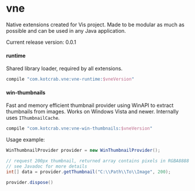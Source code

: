 # vne
Native extensions created for Vis project. Made to be modular as much as possible and can be used in any Java application.

Current release version: 0.0.1

#### runtime
Shared library loader, required by all extensions.

```groovy
compile "com.kotcrab.vne:vne-runtime:$vneVersion"
```

#### win-thumbnails
Fast and memory efficient thumbnail provider using WinAPI to extract thumbnails from images. Works on Windows Vista and newer. 
Internally uses `IThumbnailCache`. 

```groovy
compile "com.kotcrab.vne:vne-win-thumbnails:$vneVersion"
```

Usage example:
```java
WinThumbnailProvider provider = new WinThumbnailProvider();

// request 200px thumbnail, returned array contains pixels in RGBA8888 format with two first elements being size of image
// see Javadoc for more details
int[] data = provider.getThumbnail("C:\\Path\\To\\Image", 200);

provider.dispose()
```
